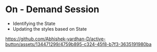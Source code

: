 # On - Demand Session

- Identifying the State
- Updating the styles based on State


https://github.com/Abhishek-vardhan-D/active-button/assets/134471299/4759b895-c324-45f8-b7f3-3635191980ba


